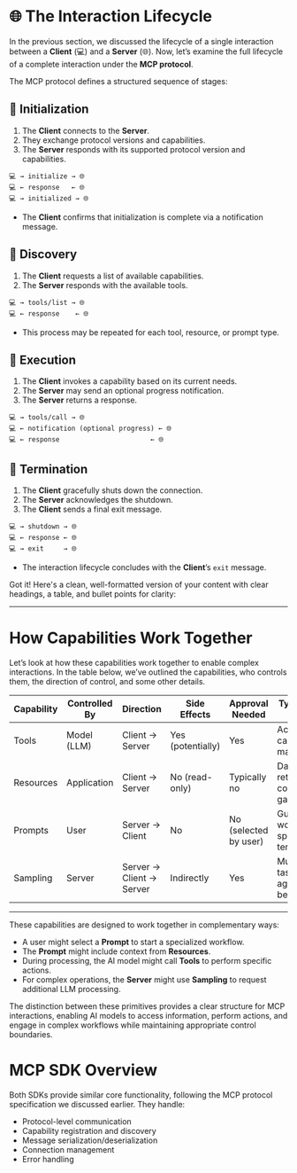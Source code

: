 # 🌐 The Interaction Lifecycle

In the previous section, we discussed the lifecycle of a single interaction between a **Client** (💻) and a **Server** (🌐). Now, let’s examine the full lifecycle of a complete interaction under the **MCP protocol**.

The MCP protocol defines a structured sequence of stages:

## 🔹 Initialization

1. The **Client** connects to the **Server**.
2. They exchange protocol versions and capabilities.
3. The **Server** responds with its supported protocol version and capabilities.

```
💻 → initialize → 🌐  
💻 ← response   ← 🌐  
💻 → initialized → 🌐  
```

* The **Client** confirms that initialization is complete via a notification message.

## 🔹 Discovery

1. The **Client** requests a list of available capabilities.
2. The **Server** responds with the available tools.

```
💻 → tools/list → 🌐  
💻 ← response    ← 🌐  
```

* This process may be repeated for each tool, resource, or prompt type.

## 🔹 Execution

1. The **Client** invokes a capability based on its current needs.
2. The **Server** may send an optional progress notification.
3. The **Server** returns a response.

```
💻 → tools/call → 🌐  
💻 ← notification (optional progress) ← 🌐  
💻 ← response                       ← 🌐  
```

## 🔹 Termination

1. The **Client** gracefully shuts down the connection.
2. The **Server** acknowledges the shutdown.
3. The **Client** sends a final exit message.

```
💻 → shutdown → 🌐  
💻 ← response ← 🌐  
💻 → exit     → 🌐  
```

* The interaction lifecycle concludes with the **Client**’s `exit` message.

Got it! Here's a clean, well-formatted version of your content with clear headings, a table, and bullet points for clarity:

---

# How Capabilities Work Together

Let’s look at how these capabilities work together to enable complex interactions. In the table below, we’ve outlined the capabilities, who controls them, the direction of control, and some other details.

| **Capability** | **Controlled By** | **Direction**            | **Side Effects**  | **Approval Needed**   | **Typical Use Cases**                   |
| -------------- | ----------------- | ------------------------ | ----------------- | --------------------- | --------------------------------------- |
| Tools          | Model (LLM)       | Client → Server          | Yes (potentially) | Yes                   | Actions, API calls, data manipulation   |
| Resources      | Application       | Client → Server          | No (read-only)    | Typically no          | Data retrieval, context gathering       |
| Prompts        | User              | Server → Client          | No                | No (selected by user) | Guided workflows, specialized templates |
| Sampling       | Server            | Server → Client → Server | Indirectly        | Yes                   | Multi-step tasks, agentic behaviors     |

---

These capabilities are designed to work together in complementary ways:

* A user might select a **Prompt** to start a specialized workflow.
* The **Prompt** might include context from **Resources**.
* During processing, the AI model might call **Tools** to perform specific actions.
* For complex operations, the **Server** might use **Sampling** to request additional LLM processing.

The distinction between these primitives provides a clear structure for MCP interactions, enabling AI models to access information, perform actions, and engage in complex workflows while maintaining appropriate control boundaries.

# MCP SDK Overview

Both SDKs provide similar core functionality, following the MCP protocol specification we discussed earlier. They handle:

* Protocol-level communication
* Capability registration and discovery
* Message serialization/deserialization
* Connection management
* Error handling